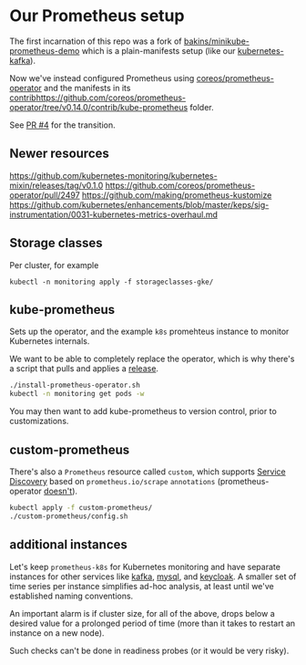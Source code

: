 # Our Prometheus setup

The first incarnation of this repo was a fork of [bakins/minikube-prometheus-demo](https://github.com/bakins/minikube-prometheus-demo) which is a plain-manifests setup
(like our [kubernetes-kafka](https://github.com/Yolean/kubernetes-kafka)).

Now we've instead configured Prometheus using
[coreos/prometheus-operator](https://github.com/coreos/prometheus-operator)
and the manifests in its [contrib]()https://github.com/coreos/prometheus-operator/tree/v0.14.0/contrib/kube-prometheus folder.

See [PR #4](https://github.com/Yolean/kubernetes-monitoring/pull/4) for the transition.

## Newer resources

https://github.com/kubernetes-monitoring/kubernetes-mixin/releases/tag/v0.1.0
https://github.com/coreos/prometheus-operator/pull/2497
https://github.com/making/prometheus-kustomize
https://github.com/kubernetes/enhancements/blob/master/keps/sig-instrumentation/0031-kubernetes-metrics-overhaul.md


## Storage classes

Per cluster, for example
```
kubectl -n monitoring apply -f storageclasses-gke/
```

## kube-prometheus

Sets up the operator, and the example `k8s` promehteus instance
to monitor Kubernetes internals.

We want to be able to completely replace the operator,
which is why there's a script that pulls and applies a [release](https://github.com/coreos/prometheus-operator/releases).

```bash
./install-prometheus-operator.sh
kubectl -n monitoring get pods -w
```

You may then want to add kube-prometheus to version control,
prior to customizations.

## custom-prometheus

There's also a `Prometheus` resource called `custom`,
which supports [Service Discovery](https://prometheus.io/docs/operating/configuration/#%3Ckubernetes_sd_config%3E) based on
`prometheus.io/scrape` `annotations` (prometheus-operator [doesn't](https://github.com/coreos/kube-prometheus/pull/16#issuecomment-305933103)).

```bash
kubectl apply -f custom-prometheus/
./custom-prometheus/config.sh
```

## additional instances

Let's keep `prometheus-k8s` for Kubernetes monitoring
and have separate instances for other services like
[kafka](https://github.com/Yolean/kubernetes-kafka),
[mysql](https://github.com/Yolean/kubernetes-mysql-cluster),
and [keycloak](https://github.com/jboss-dockerfiles/keycloak/pull/92).
A smaller set of time series per instance simplifies
ad-hoc analysis, at least until we've established naming conventions.

An important alarm is if cluster size, for all of the above,
drops below a desired value for a prolonged period of time
(more than it takes to restart an instance on a new node).

Such checks can't be done in readiness probes
(or it would be very risky).

